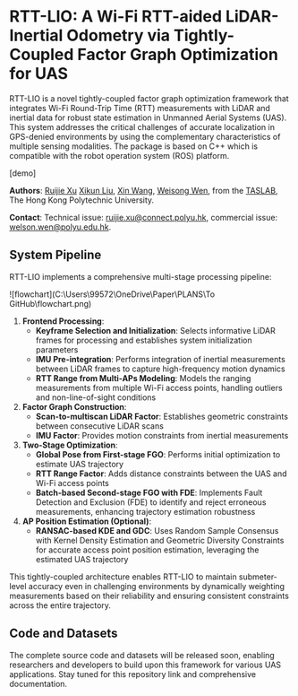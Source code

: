 # RTT-LIO: A Wi-Fi RTT-aided LiDAR-Inertial Odometry via Tightly-Coupled Factor Graph Optimization for UAS

RTT-LIO is a novel tightly-coupled factor graph optimization framework that integrates Wi-Fi Round-Trip Time (RTT) measurements with LiDAR and inertial data for robust state estimation in Unmanned Aerial Systems (UAS). This system addresses the critical challenges of accurate localization in GPS-denied environments by using the complementary characteristics of multiple sensing modalities. The package is based on C++ which is compatible with the robot operation system (ROS) platform.

[demo]

**Authors**: [Ruijie Xu](https://polyu-taslab.github.io/members/Xu_Ruijie.html) [Xikun Liu](https://polyu-taslab.github.io/members/liu_xikun.html), [Xin Wang](https://polyu-taslab.github.io/members/wang_xin.html), [Weisong Wen](https://weisongwen.github.io/), from the [TASLAB](https://polyu-taslab.github.io/), The Hong Kong Polytechnic University.

**Contact**: Technical issue: [ruijie.xu@connect.polyu.hk](https://github.com/RuijieXu0408), commercial issue: [welson.wen@polyu.edu.hk](https://github.com/weisongwen).

## System Pipeline

RTT-LIO implements a comprehensive multi-stage processing pipeline:

![flowchart](C:\Users\99572\OneDrive\Paper\PLANS\To GitHub\flowchart.png)

1. **Frontend Processing**:
   - **Keyframe Selection and Initialization**: Selects informative LiDAR frames for processing and establishes system initialization parameters
   - **IMU Pre-integration**: Performs integration of inertial measurements between LiDAR frames to capture high-frequency motion dynamics
   - **RTT Range from Multi-APs Modeling**: Models the ranging measurements from multiple Wi-Fi access points, handling outliers and non-line-of-sight conditions
2. **Factor Graph Construction**:
   - **Scan-to-multiscan LiDAR Factor**: Establishes geometric constraints between consecutive LiDAR scans
   - **IMU Factor**: Provides motion constraints from inertial measurements
3. **Two-Stage Optimization**:
   - **Global Pose from First-stage FGO**: Performs initial optimization to estimate UAS trajectory
   - **RTT Range Factor**: Adds distance constraints between the UAS and Wi-Fi access points
   - **Batch-based Second-stage FGO with FDE**: Implements Fault Detection and Exclusion (FDE) to identify and reject erroneous measurements, enhancing trajectory estimation robustness
4. **AP Position Estimation (Optional)**:
   - **RANSAC-based KDE and GDC**: Uses Random Sample Consensus with Kernel Density Estimation and Geometric Diversity Constraints for accurate access point position estimation, leveraging the estimated UAS trajectory

This tightly-coupled architecture enables RTT-LIO to maintain submeter-level accuracy even in challenging environments by dynamically weighting measurements based on their reliability and ensuring consistent constraints across the entire trajectory.

## Code and Datasets

The complete source code and datasets will be released soon, enabling researchers and developers to build upon this framework for various UAS applications. Stay tuned for this repository link and comprehensive documentation.